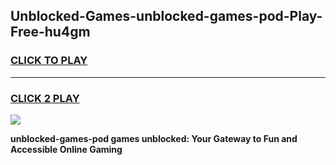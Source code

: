 
## Unblocked-Games-unblocked-games-pod-Play-Free-hu4gm
<h3>
<a href="https://premium76.site?title=unblocked-games-pod&ref=24M">CLICK TO PLAY</a></h3>
<hr>

<h3>
<a href="https://premium76.site?title=unblocked-games-pod&ref=24M">CLICK 2 PLAY</a>
  
</h3>

<a href="https://premium76.site?title=unblocked-games-pod&ref=24M"><img src="https://clearcache.store/games.png"></a>


**unblocked-games-pod games unblocked: Your Gateway to Fun and Accessible Online Gaming**
